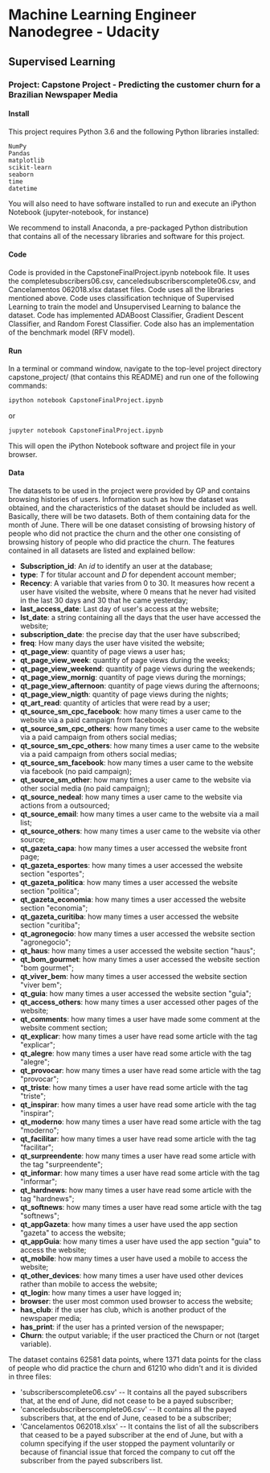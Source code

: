 # Machine Learning Engineer Nanodegree - Udacity

## Supervised Learning

### Project: Capstone Project - Predicting the customer churn for a Brazilian Newspaper Media

####  Install

This project requires Python 3.6 and the following Python libraries installed:

    NumPy
    Pandas
    matplotlib
    scikit-learn
    seaborn
    time
    datetime

You will also need to have software installed to run and execute an iPython Notebook (jupyter-notebook, for instance)

We recommend to install Anaconda, a pre-packaged Python distribution that contains all of the necessary libraries and software for this project.

#### Code

Code is provided in the CapstoneFinalProject.ipynb notebook file. It uses the completesubscribers06.csv, canceledsubscriberscomplete06.csv, and Cancelamentos 062018.xlsx dataset files. Code uses all the libraries mentioned above. Code uses classification technique of Supervised Learning to train the model and Unsupervised Learning to balance the dataset. Code has implemented ADABoost Classifier, Gradient Descent Classifier, and Random Forest Classifier. Code also has an implementation of the benchmark model (RFV model).

#### Run

In a terminal or command window, navigate to the top-level project directory capstone_project/ (that contains this README) and run one of the following commands:


```python
ipython notebook CapstoneFinalProject.ipynb
```

or


```python
jupyter notebook CapstoneFinalProject.ipynb
```

This will open the iPython Notebook software and project file in your browser.


#### Data

The datasets to be used in the project were provided by GP and contains browsing histories of users. Information such as how the dataset was obtained, and the characteristics of the dataset should be included as well. Basically, there will be two datasets. Both of them containing data for the month of June. There will be one dataset consisting of browsing history of people who did not practice the churn and the other one consisting of browsing history of people who did practice the churn. The features contained in all datasets are listed and explained bellow:

- **Subscription_id**: An *id* to identify an user at the database;
- **type**: *T* for titular account and *D* for dependent account member;
- **Recency**: A variable that varies from 0 to 30. It measures how recent a user have visited the website, where 0 means that he never had visited in the last 30 days and 30 that he came yesterday;
- **last_access_date**: Last day of user's access at the website;
- **lst_date**: a string containing all the days that the user have accessed the website;
- **subscription_date**: the precise day that the user have subscribed;
- **freq**: How many days the user have visited the website;
- **qt_page_view**: quantity of page views a user has;
- **qt_page_view_week**: quantity of page views during the weeks;
- **qt_page_view_weekend**: quantity of page views during the weekends;
- **qt_page_view_mornig**: quantity of page views during the mornings;
- **qt_page_view_afternoon**: quantity of page views during the afternoons;
- **qt_page_view_nigth**: quantity of page views during the nights;
- **qt_art_read**: quantity of articles that were read by a user;
- **qt_source_sm_cpc_facebook**: how many times a user came to the website via a paid campaign from facebook;
- **qt_source_sm_cpc_others**: how many times a user came to the website via a paid campaign from others social medias;
- **qt_source_sm_cpc_others**: how many times a user came to the website via a paid campaign from others social medias;
- **qt_source_sm_facebook**: how many times a user came to the website via facebook (no paid campaign);
- **qt_source_sm_other**: how many times a user came to the website via other social media (no paid campaign);
- **qt_source_nedeal**: how many times a user came to the website via actions from a outsourced;
- **qt_source_email**: how many times a user came to the website via a mail list;
- **qt_source_others**: how many times a user came to the website via other source;
- **qt_gazeta_capa**: how many times a user accessed the website front page;
- **qt_gazeta_esportes**: how many times a user accessed the website section "esportes";
- **qt_gazeta_politica**: how many times a user accessed the website section "politica";
- **qt_gazeta_economia**: how many times a user accessed the website section "economia";
- **qt_gazeta_curitiba**: how many times a user accessed the website section "curitiba"; 
- **qt_agronegocio**: how many times a user accessed the website section "agronegocio";
- **qt_haus**: how many times a user accessed the website section "haus";
- **qt_bom_gourmet**: how many times a user accessed the website section "bom gourmet";
- **qt_viver_bem**: how many times a user accessed the website section "viver bem";	
- **qt_guia**: how many times a user accessed the website section "guia";	
- **qt_access_others**: how many times a user accessed other pages of the website;
- **qt_comments**: how many times a user have made some comment at the website comment section;
- **qt_explicar**: how many times a user have read some article with the tag "explicar";
- **qt_alegre**: how many times a user have read some article with the tag "alegre";
- **qt_provocar**: how many times a user have read some article with the tag "provocar";
- **qt_triste**: how many times a user have read some article with the tag "triste";
- **qt_inspirar**: how many times a user have read some article with the tag "inspirar";
- **qt_moderno**: how many times a user have read some article with the tag "moderno";
- **qt_facilitar**: how many times a user have read some article with the tag "facilitar";
- **qt_surpreendente**: how many times a user have read some article with the tag "surpreendente";
- **qt_informar**: how many times a user have read some article with the tag "informar";
- **qt_hardnews**: how many times a user have read some article with the tag "hardnews";
- **qt_softnews**: how many times a user have read some article with the tag "softnews";
- **qt_appGazeta**: how many times a user have used the app section "gazeta" to access the website;
- **qt_appGuia**: how many times a user have used the app section "guia" to access the website;
- **qt_mobile**: how many times a user have used a mobile to access the website;
- **qt_other_devices**: how many times a user have used other devices rather than mobile to access the website;
- **qt_login**: how many times a user have logged in;
- **browser**: the user most common used browser to access the website;
- **has_club**: if the user has club, which is another product of the newspaper media;
- **has_print**: if the user has a printed version of the newspaper;
- **Churn**: the output variable; if the user practiced the Churn or not (target variable).

The dataset contains $62581$ data points, where $1371$ data points for the class of people who did practice the churn and $61210$ who didn't and it is divided in three files:

- 'subscriberscomplete06.csv' -- It contains all the payed subscribers that, at the end of June, did not cease to be a payed subscriber; 
- 'canceledsubscriberscomplete06.csv' -- It contains all the payed subscribers that, at the end of June, ceased to be a subscriber;
- 'Cancelamentos 062018.xlsx' -- It contains the list of all the subscribers that ceased to be a payed subscriber at the end of June, but with a column specifying if the user stopped the payment voluntarily or because of financial issue that forced the company to cut off the subscriber from the payed subscribers list.
